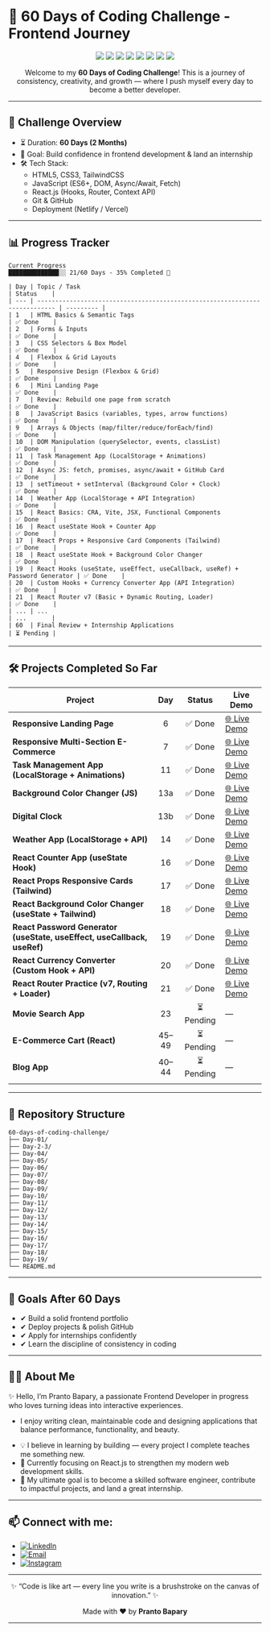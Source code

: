 ﻿# 🚀 60 Days of Coding Challenge - Frontend Journey

<p align="center">
  <img src="https://img.shields.io/badge/HTML5-E34F26?style=for-the-badge&logo=html5&logoColor=white" />
  <img src="https://img.shields.io/badge/CSS3-1572B6?style=for-the-badge&logo=css3&logoColor=white" />
  <img src="https://img.shields.io/badge/JavaScript-F7DF1E?style=for-the-badge&logo=javascript&logoColor=black" />
  <img src="https://img.shields.io/badge/React-20232A?style=for-the-badge&logo=react&logoColor=61DAFB" />
  <img src="https://img.shields.io/badge/TailwindCSS-06B6D4?style=for-the-badge&logo=tailwindcss&logoColor=white" />
  <img src="https://img.shields.io/badge/Git-F05032?style=for-the-badge&logo=git&logoColor=white" />
  <img src="https://img.shields.io/badge/GitHub-181717?style=for-the-badge&logo=github&logoColor=white" />
  <img src="https://img.shields.io/badge/Netlify-00C7B7?style=for-the-badge&logo=netlify&logoColor=white" />
</p>

<p align="center">
  Welcome to my <b>60 Days of Coding Challenge</b>!  
  This is a journey of consistency, creativity, and growth — where I push myself every day to become a better developer.  
</p>

---

## 📅 Challenge Overview

- ⏳ Duration: **60 Days (2 Months)**
- 🎯 Goal: Build confidence in frontend development & land an internship
- 🛠️ Tech Stack:
  - HTML5, CSS3, TailwindCSS
  - JavaScript (ES6+, DOM, Async/Await, Fetch)
  - React.js (Hooks, Router, Context API)
  - Git & GitHub
  - Deployment (Netlify / Vercel)

---

## 📊 Progress Tracker
```
Current Progress
██████████████░░ 21/60 Days - 35% Completed 🎉

| Day | Topic / Task                                                                | Status    |
| --- | --------------------------------------------------------------------------- | --------- |
| 1   | HTML Basics & Semantic Tags                                                 | ✅ Done    |
| 2   | Forms & Inputs                                                              | ✅ Done    |
| 3   | CSS Selectors & Box Model                                                   | ✅ Done    |
| 4   | Flexbox & Grid Layouts                                                      | ✅ Done    |
| 5   | Responsive Design (Flexbox & Grid)                                          | ✅ Done    |
| 6   | Mini Landing Page                                                           | ✅ Done    |
| 7   | Review: Rebuild one page from scratch                                       | ✅ Done    |
| 8   | JavaScript Basics (variables, types, arrow functions)                       | ✅ Done    |
| 9   | Arrays & Objects (map/filter/reduce/forEach/find)                           | ✅ Done    |
| 10  | DOM Manipulation (querySelector, events, classList)                         | ✅ Done    |
| 11  | Task Management App (LocalStorage + Animations)                             | ✅ Done    |
| 12  | Async JS: fetch, promises, async/await + GitHub Card                        | ✅ Done    |
| 13  | setTimeout + setInterval (Background Color + Clock)                         | ✅ Done    |
| 14  | Weather App (LocalStorage + API Integration)                                | ✅ Done    |
| 15  | React Basics: CRA, Vite, JSX, Functional Components                         | ✅ Done    |
| 16  | React useState Hook + Counter App                                           | ✅ Done    |
| 17  | React Props + Responsive Card Components (Tailwind)                         | ✅ Done    |
| 18  | React useState Hook + Background Color Changer                              | ✅ Done    |
| 19  | React Hooks (useState, useEffect, useCallback, useRef) + Password Generator | ✅ Done    |
| 20  | Custom Hooks + Currency Converter App (API Integration)                     | ✅ Done    |
| 21  | React Router v7 (Basic + Dynamic Routing, Loader)                           | ✅ Done    |
| ... | ...                                                                         | ...       |
| 60  | Final Review + Internship Applications                                      | ⏳ Pending |
```
---
## 🛠️ Projects Completed So Far

| Project                                                                 |  Day  |   Status  | Live Demo                                                       |
| ----------------------------------------------------------------------- | :---: | :-------: | --------------------------------------------------------------- |
| **Responsive Landing Page**                                             |   6   |   ✅ Done  | [🌐 Live Demo](https://prantos-landing-page.netlify.app/)       |
| **Responsive Multi-Section E-Commerce**                                 |   7   |   ✅ Done  | [🌐 Live Demo](https://leka-ecommerce.netlify.app/)             |
| **Task Management App (LocalStorage + Animations)**                     |   11  |   ✅ Done  | [🌐 Live Demo](https://prantos-task-manager.netlify.app/)       |
| **Background Color Changer (JS)**                                       |  13a  |   ✅ Done  | [🌐 Live Demo](https://prantos-bg-changer.netlify.app/)         |
| **Digital Clock**                                                       |  13b  |   ✅ Done  | [🌐 Live Demo](https://prantos-digital-clock.netlify.app/)      |
| **Weather App (LocalStorage + API)**                                    |   14  |   ✅ Done  | [🌐 Live Demo](https://prantos-weatherapp.netlify.app/)         |
| **React Counter App (useState Hook)**                                   |   16  |   ✅ Done  | [🌐 Live Demo](https://prantos-counter.netlify.app/)            |
| **React Props Responsive Cards (Tailwind)**                             |   17  |   ✅ Done  | [🌐 Live Demo](https://react-props-card.netlify.app/)           |
| **React Background Color Changer (useState + Tailwind)**                |   18  |   ✅ Done  | [🌐 Live Demo](https://my-react-bgchanger.netlify.app/)         |
| **React Password Generator (useState, useEffect, useCallback, useRef)** |   19  |   ✅ Done  | [🌐 Live Demo](https://prantos-password-generator.netlify.app/) |
| **React Currency Converter (Custom Hook + API)**                        |   20  |   ✅ Done  | [🌐 Live Demo](https://prantos-currency-converter.netlify.app/) |
| **React Router Practice (v7, Routing + Loader)**                        |   21  |   ✅ Done  | [🌐 Live Demo](https://practice-router.netlify.app/)            |
| **Movie Search App**                                                    |   23  | ⏳ Pending | —                                                               |
| **E-Commerce Cart (React)**                                             | 45–49 | ⏳ Pending | —                                                               |
| **Blog App**                                                            | 40–44 | ⏳ Pending | —                                                               |
                                                 |

---

## 📂 Repository Structure

```plaintext
60-days-of-coding-challenge/
├── Day-01/
├── Day-2-3/
├── Day-04/
├── Day-05/
├── Day-06/
├── Day-07/
├── Day-08/
├── Day-09/
├── Day-10/
├── Day-11/
├── Day-12/
├── Day-13/
├── Day-14/
├── Day-15/
├── Day-16/
├── Day-17/
├── Day-18/
├── Day-19/
└── README.md
```

---

## 🌟 Goals After 60 Days

- ✔ Build a solid frontend portfolio
- ✔ Deploy projects & polish GitHub
- ✔ Apply for internships confidently
- ✔ Learn the discipline of consistency in coding

---

## 👨‍💻 About Me

✨ Hello, I’m Pranto Bapary, a passionate Frontend Developer in progress who loves turning ideas into interactive experiences.

- I enjoy writing clean, maintainable code and designing applications that balance performance, functionality, and beauty.

* 💡 I believe in learning by building — every project I complete teaches me something new.
* 🌱 Currently focusing on React.js to strengthen my modern web development skills.
* 🚀 My ultimate goal is to become a skilled software engineer, contribute to impactful projects, and land a great internship.

---

## 📫 Connect with me:

- [![LinkedIn](https://img.shields.io/badge/LinkedIn-blue?style=for-the-badge&logo=linkedin&logoColor=white)](https://www.linkedin.com/in/pranto-bapary)
- [![Email](https://img.shields.io/badge/Email-red?style=for-the-badge&logo=gmail&logoColor=white)](mailto:pranto.bapary01@gmail.com)
- [![Instagram](https://img.shields.io/badge/Instagram-purple?style=for-the-badge&logo=instagram&logoColor=white)](https://www.instagram.com/ashfe.pranto)

---

<p align="center"> ✨ “Code is like art — every line you write is a brushstroke on the canvas of innovation.”  ✨ </p> 
<p align="center"> Made with ❤️ by <b>Pranto Bapary</b> </p>

---
